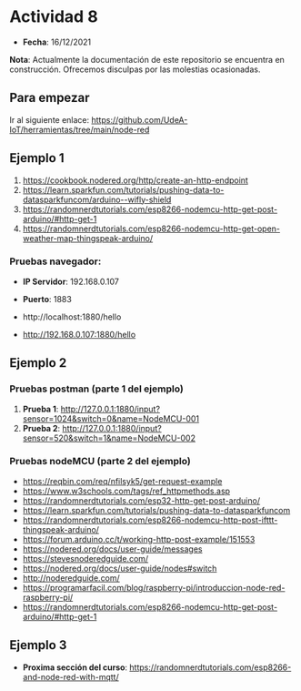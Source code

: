 # Actividad 8

* **Fecha**: 16/12/2021

**Nota**: Actualmente la documentación de este repositorio se encuentra en construcción. Ofrecemos disculpas por las molestias ocasionadas.

## Para empezar

Ir al siguiente enlace: https://github.com/UdeA-IoT/herramientas/tree/main/node-red


## Ejemplo 1

1. https://cookbook.nodered.org/http/create-an-http-endpoint
2. https://learn.sparkfun.com/tutorials/pushing-data-to-datasparkfuncom/arduino--wifly-shield
3. https://randomnerdtutorials.com/esp8266-nodemcu-http-get-post-arduino/#http-get-1
4. https://randomnerdtutorials.com/esp8266-nodemcu-http-get-open-weather-map-thingspeak-arduino/

### Pruebas navegador:

* **IP Servidor**: 192.168.0.107
* **Puerto**: 1883

* http://localhost:1880/hello
* http://192.168.0.107:1880/hello

## Ejemplo 2

### Pruebas postman (parte 1 del ejemplo)

1. **Prueba 1**: http://127.0.0.1:1880/input?sensor=1024&switch=0&name=NodeMCU-001
2. **Prueba 2**: http://127.0.0.1:1880/input?sensor=520&switch=1&name=NodeMCU-002

### Pruebas nodeMCU (parte 2 del ejemplo)

* https://reqbin.com/req/nfilsyk5/get-request-example
* https://www.w3schools.com/tags/ref_httpmethods.asp
* https://randomnerdtutorials.com/esp32-http-get-post-arduino/
* https://learn.sparkfun.com/tutorials/pushing-data-to-datasparkfuncom
* https://randomnerdtutorials.com/esp8266-nodemcu-http-post-ifttt-thingspeak-arduino/
* https://forum.arduino.cc/t/working-http-post-example/151553
* https://nodered.org/docs/user-guide/messages
* https://stevesnoderedguide.com/
* https://nodered.org/docs/user-guide/nodes#switch
* http://noderedguide.com/
* https://programarfacil.com/blog/raspberry-pi/introduccion-node-red-raspberry-pi/
* https://randomnerdtutorials.com/esp8266-nodemcu-http-get-post-arduino/#http-get-1

## Ejemplo 3

* **Proxima sección del curso**: https://randomnerdtutorials.com/esp8266-and-node-red-with-mqtt/



<!---

## Anotaciones

1. Tomar como base: https://cookbook.nodered.org/http/create-an-http-endpoint

Hacer con postman: GET -> http://localhost:1880/hello


Ejemplo hello: http://localhost:1880/hello


2. https://stevesnoderedguide.com/node-red-http-request-node-beginners

3. https://randomnerdtutorials.com/esp8266-nodemcu-http-get-post-arduino/

**Adaptando ejemplo**
https://learn.sparkfun.com/tutorials/pushing-data-to-datasparkfuncom/arduino--wifly-shield



GET /input/


http://192.168.1.106:1880/update-sensor?temperature=24.37


http://127.0.0.1:1880/input?sensor=1024&switch=0&name=NodeMCU-001

http://127.0.0.1:1880/input?sensor=1024&switch=0&name=NodeMCU-001

Manejando objeto Json: http://noderedguide.com/node-red-lecture-3-example-3-2-using-the-switch-node-to-handle-a-json-object/

https://nodered.org/docs/user-guide/nodes#switch
https://stevesnoderedguide.com/working-with-json-data-node-red
https://nodered.org/docs/user-guide/messages



Intentemos el suguiente ejemplo:
https://www.luisllamas.es/como-emplear-el-esp8266-como-cliente-http/
https://techtutorialsx.com/2016/07/17/esp8266-http-get-requests/

-->

